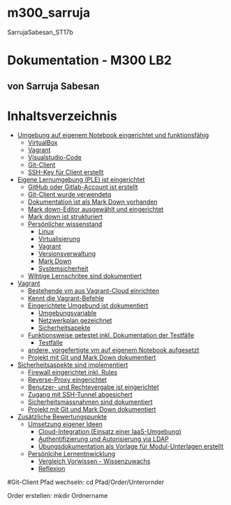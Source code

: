 # m300_sarruja
SarrujaSabesan_ST17b
# Dokumentation - M300 LB2
## von Sarruja Sabesan

# Inhaltsverzeichnis

- [Umgebung auf eigenem Notebook eingerichtet und funktionsfähig](#umgebung-auf-eigenem-notebook-eingerichtet-und-funktionsfhig)
  - [VirtualBox](#virtualbox)
  - [Vagrant](#vagrant)
  - [Visualstudio-Code](#visualstudio-code)
  - [Git-Client](#git-client)
  - [SSH-Key für Client erstellt](#ssh-key-fr-client-erstellt)
- [Eigene Lernumgebung (PLE) ist eingerichtet](#eigene-lernumgebung-ple-ist-eingerichtet)
  - [GitHub oder Gitlab-Account ist erstellt](#github-oder-gitlab-account-ist-erstellt)
  - [Git-Client wurde verwendetq](#git-client-wurde-verwendetq)
  - [Dokumentation ist als Mark Down vorhanden](#dokumentation-ist-als-mark-down-vorhanden)
  - [Mark down-Editor ausgewählt und eingerichtet](#mark-down-editor-ausgewhlt-und-eingerichtet)
  - [Mark down ist strukturiert](#mark-down-ist-strukturiert)
  - [Persönlicher wissenstand](#persnlicher-wissenstand)
    - [Linux](#linux)
    - [Virtualisierung](#virtualisierung)
    - [Vagrant](#vagrant)
    - [Versionsverwaltung](#versionsverwaltung)
    - [Mark Down](#mark-down)
    - [Systemsicherheit](#systemsicherheit)
  - [Wihtige Lernschritee sind dokumentiert](#wihtige-lernschritee-sind-dokumentiert)
- [Vagrant](#vagrant)
  - [Bestehende vm aus Vagrant-Cloud einrichten](#bestehende-vm-aus-vagrant-cloud-einrichten)
  - [Kennt die Vagrant-Befehle](#kennt-die-vagrant-befehle)
  - [Eingerichtete Umgebund ist dokumentiert](#eingerichtete-umgebund-ist-dokumentiert)
    - [Umgebungsvariable](#umgebungsvariable)
    - [Netzwerkplan gezeichnet](#netzwerkplan-gezeichnet)
    - [Sicherheitsapekte](#sicherheitsapekte)
  - [Funktionsweise getestet inkl. Dokumentation der Testfälle](#funktionsweise-getestet-inkl-dokumentation-der-testflle)
    - [Testfälle](#testflle)
  - [andere, vorgefertigte vm auf eigenem Notebook aufgesetzt](#andere-vorgefertigte-vm-auf-eigenem-notebook-aufgesetzt)
  - [Projekt mit Git und Mark Down dokumentiert](#projekt-mit-git-und-mark-down-dokumentiert)
- [Sicherheitsaspekte sind implementiert](#sicherheitsaspekte-sind-implementiert)
  - [Firewall eingerichtet inkl. Rules](#firewall-eingerichtet-inkl-rules)
  - [Reverse-Proxy eingerichtet](#reverse-proxy-eingerichtet)
  - [Benutzer- und Rechtevergabe ist eingerichtet](#benutzer--und-rechtevergabe-ist-eingerichtet)
  - [Zugang mit SSH-Tunnel abgesichert](#zugang-mit-ssh-tunnel-abgesichert)
  - [Sicherheitsmassnahmen sind dokumentiert](#sicherheitsmassnahmen-sind-dokumentiert)
  - [Projekt mit Git und Mark Down dokumentiert](#projekt-mit-git-und-mark-down-dokumentiert)
- [Zusätzliche Bewertungspunkte](#zustzliche-bewertungspunkte)
  - [Umsetzung eigener Ideen](#umsetzung-eigener-ideen)
    - [Cloud-Integration (Einsatz einer IaaS-Umgebung)](#cloud-integration-einsatz-einer-iaas-umgebung)
    - [Authentifizierung und Autorisierung via LDAP](#authentifizierung-und-autorisierung-via-ldap)
    - [Übungsdokumentation als Vorlage für Modul-Unterlagen erstellt](#bungsdokumentation-als-vorlage-fr-modul-unterlagen-erstellt)
  - [Persönlcihe Lernentnwicklung](#persnlcihe-lernentnwicklung)
    - [Vergleich Vorwissen - Wissenzuwachs](#vergleich-vorwissen---wissenzuwachs)
    - [Reflexion](#reflexion)


#Git-Client
Pfad wechseln:
cd Pfad/Order/Unterornder

Order erstellen:
mkdir Ordnername
